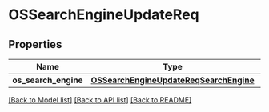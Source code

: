 # OSSearchEngineUpdateReq

## Properties
Name | Type | Description | Notes
------------ | ------------- | ------------- | -------------
**os_search_engine** | [**OSSearchEngineUpdateReqSearchEngine**](OSSearchEngineUpdateReqSearchEngine.md) |  | 

[[Back to Model list]](../README.md#documentation-for-models) [[Back to API list]](../README.md#documentation-for-api-endpoints) [[Back to README]](../README.md)


